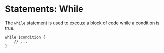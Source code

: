 # Statements: While

The `while` statement is used to execute a block of code while a condition is true.

```
while $condition {
    // ...
}
```
